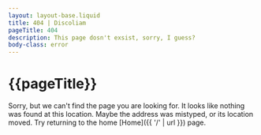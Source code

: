 ```yaml
---
layout: layout-base.liquid
title: 404 | Discoliam
pageTitle: 404
description: This page dosn't exsist, sorry, I guess?
body-class: error
---
```


# {{pageTitle}}

Sorry, but we can't find the page you are looking for. It looks like nothing was found at this location. Maybe the address was mistyped, or its location moved. Try returning to the home [Home]({{ '/' | url }}) page.